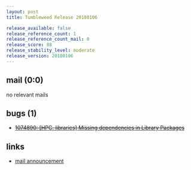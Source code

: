 ```yaml
---
layout: post
title: Tumbleweed Release 20180106

release_available: false
release_reference_count: 1
release_reference_count_mail: 0
release_score: 88
release_stability_level: moderate
release_version: 20180106
---
```


## mail (0:0)

no relevant mails

## bugs (1)

<!--more-->

- ~~[1074890: \[HPC, libraries\] Missing dependencies in Library Packages](https://bugzilla.opensuse.org/show_bug.cgi?id=1074890)~~



## links

- [mail announcement](https://lists.opensuse.org/opensuse-factory/2018-01/msg00111.html)
